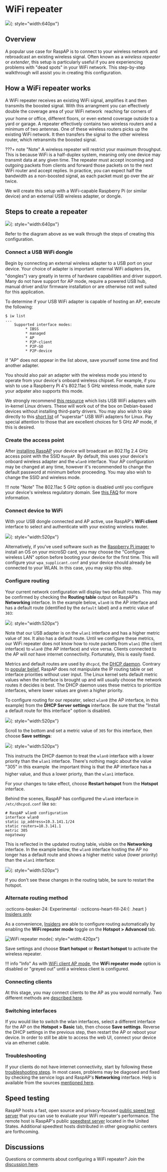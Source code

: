 # WiFi repeater

![](https://user-images.githubusercontent.com/229399/224082441-d9db2204-2ea5-434a-b96a-c23aef581a80.jpg){: style="width:640px"}

## Overview
A popular use case for RaspAP is to connect to your wireless network and rebroadcast an existing wireless signal. Often known as a *wireless repeater* or *extender*, this setup is particularly useful if you are 
experiencing problems with "dead spots" in your WiFi network. This step-by-step walkthrough will assist you in creating this configuration. 

## How a WiFi repeater works
A WiFi repeater receives an existing WiFi signal, amplifies it and then transmits the boosted signal. With this arrangment you can effectively double the coverage area of your WiFi network &#151; reaching far corners of your home or office, different floors, or even extend coverage outside to a yard or garage. A repeater effectively contains two wireless routers and a minimum of two antennas. One of these wireless routers picks up the existing WiFi network. It then transfers the signal to the other wireless router, which retransmits the boosted signal.

???+ note "Note"
    A wireless repeater will restrict your maximum throughput. This is because WiFi is a half-duplex system, meaning only one device may transmit data at any given time. The repeater must accept incoming and outgoing packets from clients and forward those packets on to the next WiFi router and accept replies. In practice, you can expect half the bandwidth as a non-boosted signal, as each packet must go over the air twice.

We will create this setup with a WiFi-capable Raspberry Pi (or similar device) and an external USB wireless adapter, or dongle.

## Steps to create a repeater

![](https://user-images.githubusercontent.com/229399/223980087-08c788b7-5f26-434e-8b1d-753956e37195.png){: style="width:640px"}

Refer to the diagram above as we walk through the steps of creating this configuration.

### Connect a USB WiFi dongle
Begin by connecting an external wireless adapter to a USB port on your device. Your choice of adapter is important &#151; external WiFi adapters (ie, "dongles") vary greatly in terms of hardware capabilities and driver support. Many do not have support for AP mode, require a powered USB hub, manual driver and/or firmware installation or are otherwise not well suited for this application.

To determine if your USB WiFi adapter is capable of hosting an AP, execute the following:

```
$ iw list
...
	Supported interface modes:
		 * IBSS
		 * managed
		 * AP
		 * P2P-client
		 * P2P-GO
		 * P2P-device
```

If "AP" does not appear in the list above, save yourself some time and find another adapter.

You should also pair an adapter with the wireless mode you intend to operate from your device's onboard wireless chipset. For example, if you wish to use a Raspberry Pi 4's 802.11ac 5 GHz wireless mode, make sure your adpater also supports this mode. 

We strongly recommend [this resource](https://github.com/morrownr/USB-WiFi) which lists USB WiFi adapters with in-kernel Linux drivers. These will work out of the box on Debian-based devices without
installing third-party drivers. You may also wish to skip directly to this [short list](https://github.com/morrownr/USB-WiFi/blob/main/home/The_Short_List.md) of "superstar" USB WiFi adapters for Linux. Pay special attention to those that are excellent choices for 5 GHz AP mode, if this
is desired.

### Create the access point
After [installing RaspAP](index.md#quick-start) your device will broadcast an 802.11g 2.4 GHz access point with the SSID `RaspAP`. By default, this uses your device's onboard wireless adapter and the `wlan0` interface. Your AP configuration may be changed at any time, however it's recommended to change the default password at minimum before proceeding. You may also wish to change the SSID and wireless mode.

!!! note "Note"
    The 802.11ac 5 GHz option is disabled until you configure your device's wireless regulatory domain. See [this FAQ](faq.md#80211ac) for more information.  

### Connect device to WiFi
With your USB dongle connected and AP active, use RaspAP's **WiFi client** interface to select and authenticate with your existing wireless router. 

![](https://user-images.githubusercontent.com/229399/229068398-25525131-7262-4aed-a5ac-4cd8e9b7782f.png){: style="width:520px"}

Alternatively, if you've used software such as the [Raspberry Pi imager](https://www.raspberrypi.com/software/) to install an OS on your microSD card, you may choose the "Configure wireless LAN" option
before booting your device for the first time. This will configure your `wpa_supplicant.conf` and your device should already be connected to your WLAN. In this case, you may skip this step.

### Configure routing
Your current network configuration will display two default routes. This may be confirmed by checking the **Routing table** output on RaspAP's **Networking** interface. In the example below, `wlan0` is the
AP interface and has a default route (identified by the `default` label) and a metric value of `303`:

![](https://user-images.githubusercontent.com/229399/224091327-2481764c-3b39-48f7-b7a2-26b3587db8e2.png){: style="width:520px"}

Note that our USB adapter is on the `wlan1` interface and has a higher metric value of `304`. It also has a default route. Until we configure these metrics, our WiFi repeater does not know how to route
packets from `wlan1` (the client interface) to `wlan0` (the AP interface) and vice versa. Clients connected to the AP will *not* have internet connectivity. Fortunately, this is easily fixed.

Metrics and default routes are used by `dhcpcd`, the [DHCP daemon](https://man.archlinux.org/man/core/dhcpcd/dhcpcd.8.en). Contrary to [popular belief](https://www.reddit.com/r/RaspAP/comments/10601do/issues_with_raspap_and_routing_traffic_from_wlan0/), RaspAP does not manipulate the IP routing table or set interface priorities without user input. The Linux kernel sets default metric values when 
the interface is brought up and will usually choose the network routes it decides is best. The DHCP daemon uses these metrics to prioritize interfaces, where lower values are given a higher priority.

To configure routing for our repeater, select `wlan0` (the AP interface, in this example) from the **DHCP Server settings** interface. Be sure that the "Install a default route for this interface" option is disabled. 

![](https://user-images.githubusercontent.com/229399/147859041-5abaab36-b474-43a4-98f6-5aebfca5c9bf.png){: style="width:520px"}

Scroll to the bottom and set a metric value of `305` for this interface, then choose **Save settings**:

![](https://user-images.githubusercontent.com/229399/224007041-f1f11f60-0545-4673-a87d-7c6297d2b129.png){: style="width:520px"}

This instructs the DHCP daemon to treat the `wlan0` interface with a lower priority than the `wlan1` interface. There's nothing magic about the value "305" in this example &#151; the important thing is that the AP interface has a higher value, and thus a lower priorty, than the `wlan1` interface. 

For your changes to take effect, choose **Restart hotspot** from the **Hotspot** interface.

Behind the scenes, RaspAP has configured the `wlan0` interface in `/etc/dhcpcd.conf` like so:

```
# RaspAP wlan0 configuration
interface wlan0
static ip_address=10.3.141.1/24
static routers=10.3.141.1
metric 305
nogateway
```

This is reflected in the updated routing table, visible on the **Networking** interface. In the example below, the `wlan0` interface hosting the AP no longer has a default route and shows a higher metric
value (lower priority) than the `wlan1` interface:

![](https://user-images.githubusercontent.com/229399/224091951-2ec46f45-c552-4cf4-87f4-384fa6f52ada.png){: style="width:520px"}

If you don't see these changes in the routing table, be sure to restart the hotspot. 

### Alternate routing method
:octicons-beaker-24: Experimental · :octicons-heart-fill-24:{: .heart } [Insiders only](insiders.md)

As a convenience, [Insiders](insiders.md) are able to configure routing automatically by enabling the **WiFi repeater mode** toggle on the **Hotspot > Advanced** tab.

![WiFi repeater mode](https://github.com/RaspAP/raspap-webgui/assets/229399/fce68f76-2770-4d3e-99e1-ee9132408a0a){: style="width:420px"}

Save settings and choose **Start hotspot** or **Restart hotspot** to activate the wireless repeater.

!!! info "Info"
    As with [WiFi client AP mode](ap-sta.md), the **WiFi repeater mode** option is disabled or "greyed out" until a wireless client is configured. 

### Connecting clients
At this stage, you may connect clients to the AP as you would normally. Two different methods are [described here](ap-basics.md#connecting-clients).

### Switching interfaces
If you would like to switch the wlan interfaces, select a different interface for the AP on the **Hotspot > Basic** tab, then choose **Save settings**. Reverse the DHCP settings in the previous step, then restart the AP or reboot your device. In order to still be able to access the web UI, connect your device via an ethernet cable.

### Troubleshooting
If your clients do not have internet connectivity, start by following these [troubleshooting steps](ap-basics.md#troubleshooting). In most cases, problems may be diagosed and fixed by checking the service 
logs and RaspAP's **Networking** interface. Help is available from the sources [mentioned here](ap-basics.md#diagnosing-problems).

## Speed testing
RaspAP hosts a fast, open source and privacy-focused [public speed test server](speedtest.md) that you can use to evaluate your WiFi repeater's performance. The remote host is RaspAP's public [speedtest server](https://speedtest.raspap.com/) located in the United States. Additional speedtest hosts distributed in other geographic centers are forthcoming.

## Discussions
Questions or comments about configuring a WiFi repeater? Join the [discussion here](https://github.com/RaspAP/raspap-webgui/discussions/).

